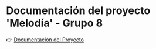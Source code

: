# Documentación del proyecto 'Melodía' - Grupo 8

👉 [Documentación del Proyecto](https://fiuba-ingsoft2-grupo8.github.io/)

